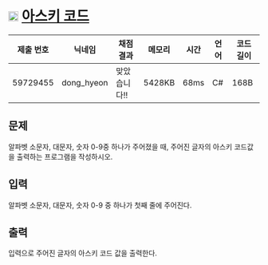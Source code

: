 # <img width="20px"  src="https://d2gd6pc034wcta.cloudfront.net/tier/1.svg" class="solvedac-tier"> [아스키 코드](https://www.acmicpc.net/problem/11654) 

| 제출 번호 | 닉네임 | 채점 결과 | 메모리 | 시간 | 언어 | 코드 길이 |
|---|---|---|---|---|---|---|
|59729455|dong_hyeon|맞았습니다!! |5428KB|68ms|C#|168B|

## 문제
<p>알파벳 소문자, 대문자, 숫자 0-9중 하나가 주어졌을 때, 주어진 글자의 아스키 코드값을 출력하는 프로그램을 작성하시오.</p>

## 입력
<p>알파벳 소문자, 대문자, 숫자 0-9 중 하나가 첫째 줄에 주어진다.</p>

## 출력
<p>입력으로 주어진 글자의 아스키 코드 값을 출력한다.</p>

